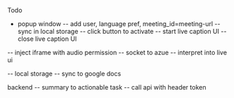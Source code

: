 Todo

- popup window
  -- add user, language pref, meeting_id=meeting-url
  -- sync in local storage
  -- click button to activate
  -- start live caption UI
  -- close live caption UI

-- inject iframe with audio permission
-- socket to azue
-- interpret into live ui

-- local storage
-- sync to google docs

backend
-- summary to actionable task
-- call api with header token
